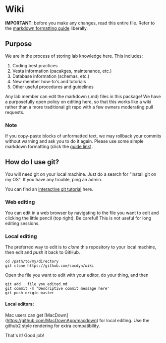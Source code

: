 # Wiki

**IMPORTANT**: before you make any changes, read this entire file. Refer to the [markdown formatting guide](https://github.com/adam-p/markdown-here/wiki/Markdown-Cheatsheet) liberally.

## Purpose

We are in the process of storing lab knowledge here. This includes:

1. Coding best practices
2. Vesta information (pacakges, maintenance, etc.)
3. Database information (schemas, etc.)
4. New member how-to's and tutorials
5. Other useful procedures and guidelines

Any lab member can edit the markdown (.md) files in this package! We have a purposefully open policy on editing here, so that this works like a wiki rather than a more traditional git repo with a few owners moderating pull requests.

### Note

If you copy-paste blocks of unformatted text, we may rollback your commits without warning and ask you to do it again. Please use some simple markdown formatting (click the [guide link](https://github.com/adam-p/markdown-here/wiki/Markdown-Cheatsheet)).

## How do I use git?

You will need git on your local machine. Just do a search for "install git on my OS". If you have any trouble, ping an admin.

You can find an [interactive git tutorial](https://try.github.io/levels/1/challenges/1) here.

### Web editing

You can edit in a web browser by navigating to the file you want to edit and clicking the little pencil (top right). Be careful! This is not useful for long editing sessions.

### Local editing

The preferred way to edit is to *clone* this repository to your local machine, then edit and *push* it back to GitHub.

```
cd /path/to/my/directory
git clone https://github.com/socdyn/wiki
```

Open the file you want to edit with your editor, do your thing, and then

```
git add . file_you_edited.md
git commit -m 'Descriptive commit message here'
git push origin master
```

#### Local editors:
Mac users can get [MacDown] (https://github.com/MacDownApp/macdown) for local editing. Use the github2 style rendering for extra compatibility. 


That's it! Good job!
